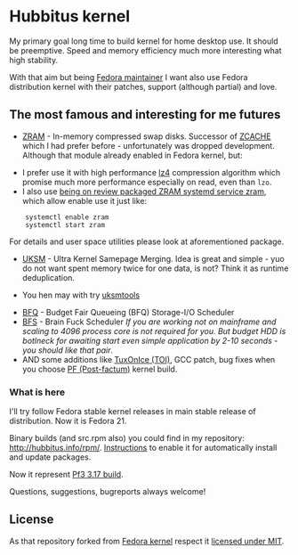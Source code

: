 # Hubbitus kernel


My primary goal long time to build kernel for home desktop use. It should be preemptive. Speed and memory efficiency much more interesting what high stability.

With that aim but being [Fedora maintainer](https://fedoraproject.org/wiki/PavelAlexeev) I want also use Fedora distribution kernel with their patches, support (although partial) and love.

## The most famous and interesting for me futures

* [ZRAM](https://en.wikipedia.org/wiki/Zram) - In-memory compressed swap disks. Successor of [ZCACHE](http://lwn.net/Articles/562254/) which I had prefer before - unfortunately was dropped development.
	Although that module already enabled in Fedora kernel, but:
 - I prefer use it with high performance [lz4](https://code.google.com/p/lz4/) compression algorithm which promise much more performance especially on read, even than `lzo`.
 - I also use [being on review packaged ZRAM systemd service zram](https://bugzilla.redhat.com/show_bug.cgi?id=1169926), which allow enable use it just like:
```
	systemctl enable zram
	systemctl start zram
```
For details and user space utilities please look at aforementioned package.
* [UKSM](http://kerneldedup.org/en/) - Ultra Kernel Samepage Merging. Idea is great and simple - yuo do not want spent memory twice for one data, is not? Think it as runtime deduplication.
 - You hen may with try [uksmtools](http://hubbitus.info/rpm/Fedora20/uksmtools/)
* [BFQ](http://algo.ing.unimo.it/people/paolo/disk_sched/) - Budget Fair Queueing (BFQ) Storage-I/O Scheduler
* [BFS](https://en.wikipedia.org/wiki/Brain_Fuck_Scheduler) - Brain Fuck Scheduler
	*If you are working not on mainframe and scaling to 4096 process core is not required for you. But budget HDD is botlneck for awaiting start even simple application by 2-10 seconds - you should like that pair*.
* AND some additions like [TuxOnIce (TOI)](http://tuxonice.nigelcunningham.com.au/), GCC patch, bug fixes when you choose [PF (Post-factum)](https://pf.natalenko.name/) kernel build.

### What is here

I'll try follow Fedora stable kernel releases in main stable release of distribution. Now it is Fedora 21.

Binary builds (and src.rpm also) you could find in my repository: http://hubbitus.info/rpm/.
[Instructions](http://hubbitus.info/wiki/Main) to enable it for automatically install and update packages.

Now it represent [Pf3 3.17 build](https://pf.natalenko.name/forum/index.php?topic=279.0).

Questions, suggestions, bugreports always welcome!

## License

As that repository forked from [Fedora kernel](http://pkgs.fedoraproject.org/cgit/kernel.git/) respect it [licensed under MIT](https://fedoraproject.org/wiki/Licensing:Main?rd=Licensing#License_of_Fedora_SPEC_Files).